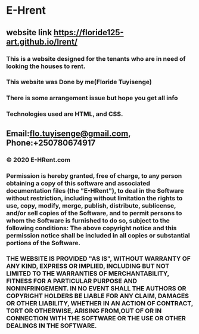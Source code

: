 # E-Hrent
## website link https://floride125-art.github.io/Irent/
### This is a website designed for the tenants who are in need of looking the houses to rent.
### This website was Done by me(Floride Tuyisenge)
### There is some arrangement issue but hope you get all info
### Technologies used are HTML, and CSS.
## Email:flo.tuyisenge@gmail.com, Phone:+250780674917
### © 2020 E-HRent.com 
### Permission is hereby granted, free of charge, to any person obtaining a copy of this software and associated documentation files (the "E-HRent"), to deal in the Software without restriction, including without limitation the rights to use, copy, modify, merge, publish, distribute, sublicense, and/or sell copies of the Software, and to permit persons to whom the Software is furnished to do so, subject to the following conditions: The above copyright notice and this permission notice shall be included in all copies or substantial portions of the Software.

### THE WEBSITE IS PROVIDED "AS IS", WITHOUT WARRANTY OF ANY KIND, EXPRESS OR IMPLIED, INCLUDING BUT NOT LIMITED TO THE WARRANTIES OF MERCHANTABILITY, FITNESS FOR A PARTICULAR PURPOSE AND NONINFRINGEMENT. IN NO EVENT SHALL THE AUTHORS OR COPYRIGHT HOLDERS BE LIABLE FOR ANY CLAIM, DAMAGES OR OTHER LIABILITY, WHETHER IN AN ACTION OF CONTRACT, TORT OR OTHERWISE, ARISING FROM,OUT OF OR IN CONNECTION WITH THE SOFTWARE OR THE USE OR OTHER DEALINGS IN THE SOFTWARE.
